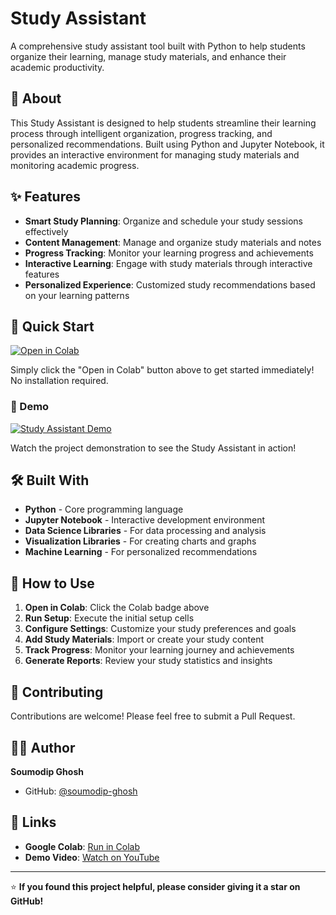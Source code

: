 # Study Assistant

A comprehensive study assistant tool built with Python to help students organize their learning, manage study materials, and enhance their academic productivity.

## 🎯 About

This Study Assistant is designed to help students streamline their learning process through intelligent organization, progress tracking, and personalized recommendations. Built using Python and Jupyter Notebook, it provides an interactive environment for managing study materials and monitoring academic progress.

## ✨ Features

- **Smart Study Planning**: Organize and schedule your study sessions effectively
- **Content Management**: Manage and organize study materials and notes
- **Progress Tracking**: Monitor your learning progress and achievements
- **Interactive Learning**: Engage with study materials through interactive features
- **Personalized Experience**: Customized study recommendations based on your learning patterns

## 🚀 Quick Start

[![Open in Colab](https://colab.research.google.com/assets/colab-badge.svg)](https://colab.research.google.com/drive/1FEswD4OrwA3vG99noRuUVpGodobBxDjZ?usp=sharing)

Simply click the "Open in Colab" button above to get started immediately! No installation required.

### 🎥 Demo

[![Study Assistant Demo](https://img.youtube.com/vi/8ph2zcAb-p8/0.jpg)](https://youtu.be/8ph2zcAb-p8)

Watch the project demonstration to see the Study Assistant in action!

## 🛠️ Built With

- **Python** - Core programming language
- **Jupyter Notebook** - Interactive development environment
- **Data Science Libraries** - For data processing and analysis
- **Visualization Libraries** - For creating charts and graphs
- **Machine Learning** - For personalized recommendations

## 📖 How to Use

1. **Open in Colab**: Click the Colab badge above
2. **Run Setup**: Execute the initial setup cells
3. **Configure Settings**: Customize your study preferences and goals
4. **Add Study Materials**: Import or create your study content
5. **Track Progress**: Monitor your learning journey and achievements
6. **Generate Reports**: Review your study statistics and insights

## 🤝 Contributing

Contributions are welcome! Please feel free to submit a Pull Request.

## 👨‍💻 Author

**Soumodip Ghosh**
- GitHub: [@soumodip-ghosh](https://github.com/soumodip-ghosh)

## 🔗 Links

- **Google Colab**: [Run in Colab](https://colab.research.google.com/drive/1FEswD4OrwA3vG99noRuUVpGodobBxDjZ?usp=sharing)
- **Demo Video**: [Watch on YouTube](https://youtu.be/8ph2zcAb-p8)

---

⭐ **If you found this project helpful, please consider giving it a star on GitHub!**
